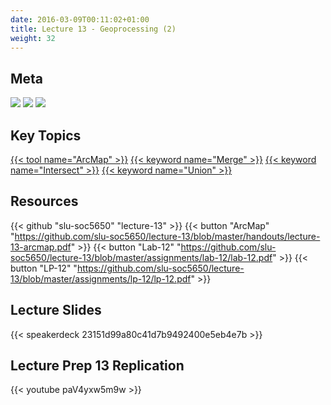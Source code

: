 ```yaml
---
date: 2016-03-09T00:11:02+01:00
title: Lecture 13 - Geoprocessing (2)
weight: 32
---
```


## Meta
![](https://img.shields.io/badge/semester-spring%202018-orange.svg) 
![](https://img.shields.io/badge/release-draft-red.svg) 
[![](https://img.shields.io/badge/last%20update-2018--04--23-brightgreen.svg)](https://github.com/slu-soc5650/lecture-11/blob/master/NEWS_SITE.md)

## Key Topics
[{{< tool name="ArcMap" >}}](/topic-index/#a-d)
[{{< keyword name="Merge" >}}](/topic-index/#a-d)
[{{< keyword name="Intersect" >}}](/topic-index/#i-l)
[{{< keyword name="Union" >}}](/topic-index/#u-z)

## Resources

{{< github "slu-soc5650" "lecture-13" >}}
{{< button "ArcMap" "https://github.com/slu-soc5650/lecture-13/blob/master/handouts/lecture-13-arcmap.pdf" >}}
{{< button "Lab-12" "https://github.com/slu-soc5650/lecture-13/blob/master/assignments/lab-12/lab-12.pdf" >}}
{{< button "LP-12" "https://github.com/slu-soc5650/lecture-13/blob/master/assignments/lp-12/lp-12.pdf" >}}

## Lecture Slides
<p> </p>
{{< speakerdeck 23151d99a80c41d7b9492400e5eb4e7b >}}

## Lecture Prep 13 Replication
<p> </p>
{{< youtube paV4yxw5m9w >}}
